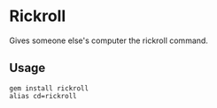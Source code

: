 # Rickroll

Gives someone else's computer the rickroll command.

## Usage

    gem install rickroll
    alias cd=rickroll

